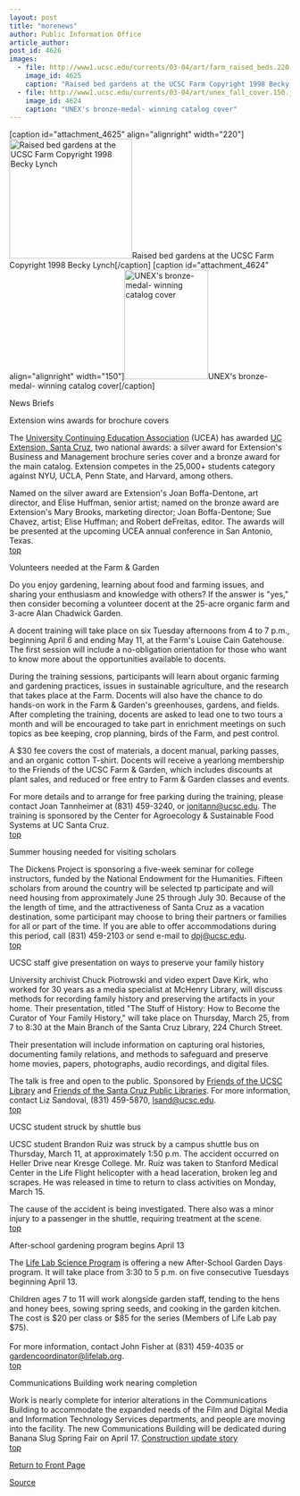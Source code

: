 ```yaml
---
layout: post
title: "morenews"
author: Public Information Office
article_author: 
post_id: 4626
images:
  - file: http://www1.ucsc.edu/currents/03-04/art/farm_raised_beds.220.jpg
    image_id: 4625
    caption: "Raised bed gardens at the UCSC Farm Copyright 1998 Becky Lynch"
  - file: http://www1.ucsc.edu/currents/03-04/art/unex_fall_cover.150.jpg
    image_id: 4624
    caption: "UNEX's bronze-medal- winning catalog cover"
---
```


[caption id="attachment_4625" align="alignright" width="220"]<a href="http://dev-ucsc-news.pantheonsite.io/wp-content/uploads/2004/03/farm_raised_beds.220.jpg"><img class="size-full wp-image-4625" src="http://dev-ucsc-news.pantheonsite.io/wp-content/uploads/2004/03/farm_raised_beds.220.jpg" alt="Raised bed gardens at the UCSC Farm Copyright 1998 Becky Lynch" width="220" height="214" /></a>Raised bed gardens at the UCSC Farm Copyright 1998 Becky Lynch[/caption]
[caption id="attachment_4624" align="alignright" width="150"]<a href="http://dev-ucsc-news.pantheonsite.io/wp-content/uploads/2004/03/unex_fall_cover.150.jpg"><img class="size-full wp-image-4624" src="http://dev-ucsc-news.pantheonsite.io/wp-content/uploads/2004/03/unex_fall_cover.150.jpg" alt="UNEX's bronze-medal- winning catalog cover" width="150" height="196" /></a>UNEX's bronze-medal- winning catalog cover[/caption]
<p class="pagehead">
  News Briefs
</p>
<p class="sectionhead">
  <a name="awards" id="awards"></a>Extension wins awards for brochure covers
</p>
<p>
  The <a href="http://www.ucea.edu/">University Continuing Education Association</a> (UCEA) has awarded <a href="http://www.ucsc-extension.edu/main/index.html">UC Extension, Santa Cruz</a>, two national awards: a silver award for Extension's Business and Management brochure series cover and a bronze award for the main catalog. Extension competes in the 25,000+ students category against NYU, UCLA, Penn State, and Harvard, among others.
</p>
<p>
  Named on the silver award are Extension's Joan Boffa-Dentone, art director, and Elise Huffman, senior artist; named on the bronze award are Extension's Mary Brooks, marketing director; Joan Boffa-Dentone; Sue Chavez, artist; Elise Huffman; and Robert deFreitas, editor. The awards will be presented at the upcoming UCEA annual conference in San Antonio, Texas.<br>
  <a href="#awards">top</a>
</p>
<p>
  <span class="sectionhead"><a name="volunteers" id="volunteers"></a>Volunteers needed at the Farm &amp; Garden</span><br>
</p>
<p>
  Do you enjoy gardening, learning about food and farming issues, and sharing your enthusiasm and knowledge with others? If the answer is "yes," then consider becoming a volunteer docent at the 25-acre organic farm and 3-acre Alan Chadwick Garden.<br>
</p>
<p>
  A docent training will take place on six Tuesday afternoons from 4 to 7 p.m., beginning April 6 and ending May 11, at the Farm's Louise Cain Gatehouse. The first session will include a no-obligation orientation for those who want to know more about the opportunities available to docents.<br>
</p>
<p>
  During the training sessions, participants will learn about organic farming and gardening practices, issues in sustainable agriculture, and the research that takes place at the Farm. Docents will also have the chance to do hands-on work in the Farm &amp; Garden's greenhouses, gardens, and fields. After completing the training, docents are asked to lead one to two tours a month and will be encouraged to take part in enrichment meetings on such topics as bee keeping, crop planning, birds of the Farm, and pest control.<br>
</p>
<p>
  A $30 fee covers the cost of materials, a docent manual, parking passes, and an organic cotton T-shirt. Docents will receive a yearlong membership to the Friends of the UCSC Farm &amp; Garden, which includes discounts at plant sales, and reduced or free entry to Farm &amp; Garden classes and events.<br>
</p>
<p>
  For more details and to arrange for free parking during the training, please contact Joan Tannheimer at (831) 459-3240, or <a href="mailto:jonitann@ucsc.edu">jonitann@ucsc.edu</a>. The training is sponsored by the Center for Agroecology &amp; Sustainable Food Systems at UC Santa Cruz.<br>
  <a href="#awards">top</a>
</p>
<p class="sectionhead">
  <a name="housing" id="housing"></a>Summer housing needed for visiting scholars
</p>
<p>
  The Dickens Project is sponsoring a five-week seminar for college instructors, funded by the National Endowment for the Humanities. Fifteen scholars from around the country will be selected tp participate and will need housing from approximately June 25 through July 30. Because of the the length of time, and the attractiveness of Santa Cruz as a vacation destination, some participant may choose to bring their partners or families for all or part of the time. If you are able to offer accommodations during this period, call (831) 459-2103 or send e-mail to <a href="mailto:dpj@ucsc.edu">dpj@ucsc.edu</a>.<br>
  <a href="#awards">top</a>
</p>
<p class="sectionhead">
  <a name="family" id="family"></a>UCSC staff give presentation on ways to preserve your family history
</p>
<p>
  University archivist Chuck Piotrowski and video expert Dave Kirk, who worked for 30 years as a media specialist at McHenry Library, will discuss methods for recording family history and preserving the artifacts in your home. Their presentation, titled "The Stuff of History: How to Become the Curator of Your Family History," will take place on Thursday, March 25, from 7 to 8:30 at the Main Branch of the Santa Cruz Library, 224 Church Street.<br>
</p>
<p>
  Their presentation will include information on capturing oral histories, documenting family relations, and methods to safeguard and preserve home movies, papers, photographs, audio recordings, and digital files.
</p>
<p>
  The talk is free and open to the public. Sponsored by <a href="http://library.ucsc.edu/friends/">Friends of the UCSC Library</a> and <a href="http://www.fscpl.org/">Friends of the Santa Cruz Public Libraries</a>. For more information, contact Liz Sandoval, (831) 459-5870, <a href="mailto:lsand@ucsc.edu">lsand@ucsc.edu</a>.<br>
  <a href="#awards">top</a>
</p>
<p>
  <span class="sectionhead"><a name="accident" id="accident"></a>UCSC student struck by shuttle bus</span><br>
</p>
<p>
  UCSC student Brandon Ruiz was struck by a campus shuttle bus on Thursday, March 11, at approximately 1:50 p.m. The accident occurred on Heller Drive near Kresge College. Mr. Ruiz was taken to Stanford Medical Center in the Life Flight helicopter with a head laceration, broken leg and scrapes. He was released in time to return to class activities on Monday, March 15.<br>
</p>
<p>
  The cause of the accident is being investigated. There also was a minor injury to a passenger in the shuttle, requiring treatment at the scene.<br>
  <a href="#awards">top</a>
</p>
<p>
  <span class="sectionhead"><a name="gardening" id="gardening"></a>After-school gardening program begins April 13<br></span>
</p>
<p>
  The <a href="http://www.lifelab.org">Life Lab Science Program</a> is offering a new After-School Garden Days program. It will take place from 3:30 to 5 p.m. on five consecutive Tuesdays beginning April 13.<br>
</p>
<p>
  Children ages 7 to 11 will work alongside garden staff, tending to the hens and honey bees, sowing spring seeds, and cooking in the garden kitchen. The cost is $20 per class or $85 for the series (Members of Life Lab pay $75).<br>
  <br>
  For more information, contact John Fisher at (831) 459-4035 or <a href="mailto:gardencoordinator@lifelab.org">gardencoordinator@lifelab.org</a>.<br>
  <a href="#awards">top</a><br>
</p>
<p class="sectionhead">
  <a name="construction" id="construction"></a>Communications Building work nearing completion
</p>
<p>
  Work is nearly complete for interior alterations in the Communications Building to accommodate the expanded needs of the Film and Digital Media and Information Technology Services departments, and people are moving into the facility. The new Communications Building will be dedicated during Banana Slug Spring Fair on April 17. <a href="http://www.ucsc.edu/about/construction_plans.html">Construction update story</a><a href="http://www2.ucsc.edu/ppc/"><br></a><a href="#awards">top</a><br>
</p>
<p>
  <a href="http://currents.ucsc.edu/">Return to Front Page</a>
</p>
<p><a href="http://www1.ucsc.edu/currents/03-04/03-22/morenews.html" title="Permalink to morenews">Source</a></p>
